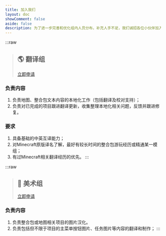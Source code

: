 ```yaml
---
title: 加入我们
layout: doc
showComment: false
aside: false
description: 为了进一步完善和优化组内人员分布，补充人手不足，我们诚招各位小伙伴加入我们一起参与贡献。汉化组的翻译成果完全免费。或者如果您有任何其他有任何好的想法或者设计，也欢迎加入我们一起实现。
---
```


:::raw

> ## 🌎 翻译组
>
> [立即申请](https://qm.qq.com/q/WU5GGJhJeu)

### 负责内容

1. 负责地图、整合包文本内容的本地化工作（包括翻译及校对支持）；
2. 负责对已完成的项目跟进翻译更新，收集整理本地化相关问题，反馈并跟进修复。

### 要求

1. 具备基础的中英互译能力；
2. 对Minecraft原版译名了解，最好有较长时间的整合包游玩经历或精通某一模组；
3. 有过Minecraft相关翻译经历的优先。
   :::

:::raw

> ## 🎨 美术组
>
> [立即申请](https://qm.qq.com/q/WU5GGJhJeu)

### 负责内容

1. 负责整合包或地图相关项目的图片汉化。
2. 负责包括但不限于项目的主菜单按钮图片、任务图片等内容的翻译和制作；
   :::

<style scoped>
@import '../components/links/Join.css';
</style>
